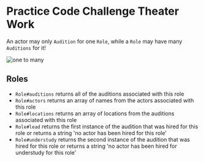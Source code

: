 # Practice Code Challenge Theater Work 

<!-- ## Learning Goals

- Write Active Record Migrations
- Connect between tables using Active Record Associations
- Write class and instance methods using Active Record
- Use Active Record to query the database -->

<!-- ## Introduction

The Flatiron Theater Company is holding Auditions! -->

An actor may only `Audition` for one `Role`, while a `Role` may have many `Auditions` for it! 

![one to many](https://curriculum-content.s3.amazonaws.com/phase-3/active-record-theater-work/one_to_many.png)
<!-- 
## Getting started 

run `bundle install` -->

<!-- ## Migrations 

Create your migrations.  -->

<!-- - `Auditions` should have an actor(string), location(string) and belong_to a role(integer) -->

<!-- - `Roles` should only have a character_name -->

<!-- #### `auditions` Table

| Column | Type |
| --- | --- |
| actor | string |
| location | string |
| phone | integer |
| hired | boolean |
| role_id | integer | -->

<!-- #### `roles` Table

| Column | Type |
| --- | --- |
| character_name | string | -->
  
<!-- ## Relationship

- What associations will this need?
- (i.e. `has_many`, `has_many through`, and `belongs_to`) -->

<!-- ## Audition

- `Audition#role` returns an instance of role associated with this audition
- `Audition#call_back` will change the the hired attribute to `true` -->

## Roles

- `Role#auditions` returns all of the auditions associated with this role 
- `Role#actors` returns an array of names from the actors associated with this role
- `Role#locations` returns an array of locations from the auditions associated with this role
- `Role#lead` returns the first instance of the audition that was hired for this role or returns a string 'no actor has been hired for this role'
- `Role#understudy` returns the second instance of the audition that was hired for this role or returns a string 'no actor has been hired for understudy for this role'


